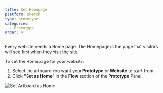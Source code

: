 ```yaml
---
title: Set Homepage
platform: sketch
type: prototype
categories:
  - Prototype
order: 4
---
```


Every website needs a Home page. The Homepage is the page that visitors will see first when they visit the site.

To set the Homepage for your website:

1. Select the artboard you want your **Prototype** or **Website** to start from
2. Click **"Set as Home"** in the **Flow** section of the **Prototype** Panel.

![Set Artboard as Home](https://s3.amazonaws.com/animaapp/docs/sketch/Prototype%20-%20Set%20as%20home.gif)
